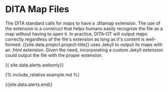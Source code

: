 ---
---
# DITA Map Files

The DITA standard calls for maps to have a .ditamap extension. The use of the extension is a construct that helps humans easily recognize the file as a map without having to open it. In practice, DITA-OT will output maps correctly regardless of the file's extension as long as it's content is well-formed. {{site.data.project.project-title}} uses Jekyll to output its maps with an .html extension. Given the need, incorporating a custom Jekyll extension could output the file with the proper extension.

{{ site.data.alerts.webonly}}

{% include_relative example.md %}

{{site.data.alerts.end}}

